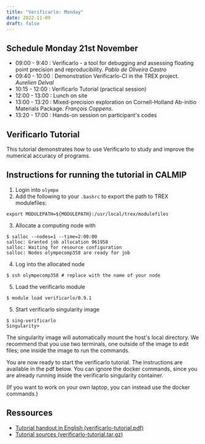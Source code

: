 ```yaml
---
title: "Verificarlo: Monday"
date: 2022-11-09
draft: false
---
```



## Schedule Monday 21st November

* 09:00 - 9:40 : Verificarlo - a tool for debugging and assessing floating point precision and reproducibility. _Pablo de Oliveira Castro_
* 09:40 - 10:00 : Demonstration Verificarlo-CI in the TREX project. _Aurelien Delval_
* 10:15 - 12:00 : Verificarlo Tutorial (practical session)
* 12:00 - 13:00 : Lunch on site
* 13:00 - 13:20 : Mixed-precision exploration on Cornell-Holland Ab-initio Materials Package. _François Coppens_.
* 13:20 - 17:00 : Hands-on session on participant's codes

## Verificarlo Tutorial

This tutorial demonstrates how to use Verificarlo to study and improve the numerical accuracy of programs.

## Instructions for running the tutorial in CALMIP

1. Login into `olympe`
2. Add the following to your `.bashrc` to export the path to TREX modulefiles:
```
export MODULEPATH=${MODULEPATH}:/usr/local/trex/modulefiles
```
3. Allocate a computing node with

```
$ salloc --nodes=1 --time=2:00:00
salloc: Granted job allocation 961958
salloc: Waiting for resource configuration
salloc: Nodes olympecomp358 are ready for job
```
4. Log into the allocated node
```
$ ssh olympecomp358 # replace with the name of your node
```

5. Load the verificarlo module
```
$ module load verificarlo/0.9.1
```
5. Start verificarlo singularity image
```
$ sing-verificarlo
Singularity>
```

The singularity image will automatically mount the host's local directory. We
recommend that you use two terminals, one outside of the image to edit files;
one inside the image to run the commands.

You are now ready to start the verificarlo tutorial. The instructions are
available in the pdf below. You can ignore the docker commands, since you are
already running inside the verificarlo singularity container.

(If you want to work on your own laptop, you can instead use the docker commands.)

## Ressources

* [Tutorial handout in English (verificarlo-tutorial.pdf)](https://github.com/verificarlo/verificarlo_tutorial/files/9840629/verificarlo-tutorial.pdf)
* [Tutorial sources (verificarlo-tutorial.tar.gz)](https://github.com/verificarlo/verificarlo_tutorial/files/9840599/verificarlo-tutorial.tar.gz)
